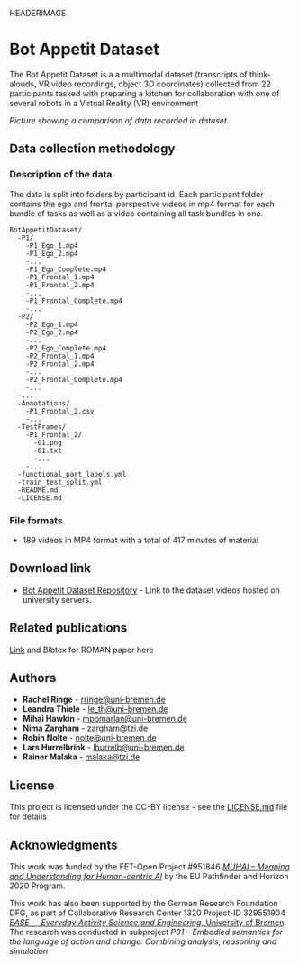 HEADERIMAGE

# Bot Appetit Dataset

The Bot Appetit Dataset is a a multimodal dataset (transcripts of think-alouds, VR video recordings, object 3D coordinates) collected from 22 participants tasked with preparing a kitchen for collaboration with one of several robots in a Virtual Reality (VR) environment

*Picture showing a comparison of data recorded in dataset* 

## Data collection methodology



### Description of the data

The data is split into folders by participant id. Each participant folder contains the ego and frontal perspective videos in mp4 format for each bundle of tasks as well as a video containing all task bundles in one.

```
BotAppetitDataset/
  -P1/
    -P1_Ego_1.mp4
    -P1_Ego_2.mp4
    -...
    -P1_Ego_Complete.mp4
    -P1_Frontal_1.mp4
    -P1_Frontal_2.mp4
    -...
    -P1_Frontal_Complete.mp4
    -...
  -P2/
    -P2_Ego_1.mp4
    -P2_Ego_2.mp4
    -...
    -P2_Ego_Complete.mp4
    -P2_Frontal_1.mp4
    -P2_Frontal_2.mp4
    -...
    -P2_Frontal_Complete.mp4
    -...   
  -...
  -Annotations/
    -P1_Frontal_2.csv
    -...
  -TestFrames/
    -P1_Frontal_2/
      -01.png
      -01.txt
      -...
    -...
  -functional_part_labels.yml
  -train_test_split.yml
  -README.md
  -LICENSE.md

```

### File formats

- 189 videos in MP4 format with a total of 417 minutes of material

## Download link

* [Bot Appetit Dataset Repository](https://nc.uni-bremen.de/index.php/s/ofwfGQQP4TMAdFR) - Link to the dataset videos hosted on university servers.

## Related publications

[Link]() and Bibtex for ROMAN paper here

## Authors

* **Rachel Ringe** - rringe@uni-bremen.de
* **Leandra Thiele** - le_th@uni-bremen.de
* **Mihai Hawkin** - mpomarlan@uni-bremen.de
* **Nima Zargham** - zargham@tzi.de
* **Robin Nolte** - nolte@uni-bremen.de
* **Lars Hurrelbrink** - lhurrelb@uni-bremen.de
* **Rainer Malaka** - malaka@tzi.de

## License

This project is licensed under the CC-BY license - see the [LICENSE.md](LICENSE.md) file for details

## Acknowledgments

This work was funded by the FET-Open Project #951846 [*MUHAI – Meaning and Understanding for Human-centric AI*](https://muhai.org) by the EU Pathfinder and Horizon 2020 Program.

This work has also been supported by the German Research Foundation DFG, as part of Collaborative Research Center 1320 Project-ID 329551904 [*EASE -- Everyday Activity Science and Engineering*, University of Bremen](https://www.ease-crc.org). The research was conducted in subproject *P01 – Embodied semantics for the language of action and change: Combining analysis, reasoning and simulation*
